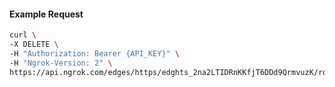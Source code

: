 <!-- Code generated for API Clients. DO NOT EDIT. -->

#### Example Request

```bash
curl \
-X DELETE \
-H "Authorization: Bearer {API_KEY}" \
-H "Ngrok-Version: 2" \
https://api.ngrok.com/edges/https/edghts_2na2LTIDRnKKfjT6DDd9QrmvuzK/routes/edghtsrt_2na2LQ7kaMcPfugLeFZg15dqkF3/user_agent_filter
```
